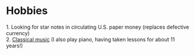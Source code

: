 <h1>Hobbies</h1>
1. Looking for star notes in circulating U.S. paper money (replaces defective currency)<br />
2. <a href="https://soundcloud.com/scott-schoeller-815995849/sets/general">Classical music</a> (I also play piano, having taken lessons for about 11 years!)
